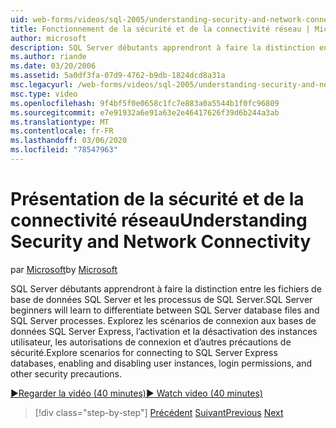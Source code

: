 ```yaml
---
uid: web-forms/videos/sql-2005/understanding-security-and-network-connectivity
title: Fonctionnement de la sécurité et de la connectivité réseau | Microsoft Docs
author: microsoft
description: SQL Server débutants apprendront à faire la distinction entre les fichiers de base de données SQL Server et les processus de SQL Server. Explorez les scénarios de connexion à SQL Server E...
ms.author: riande
ms.date: 03/20/2006
ms.assetid: 5a0df3fa-07d9-4762-b9db-1824dcd8a31a
msc.legacyurl: /web-forms/videos/sql-2005/understanding-security-and-network-connectivity
msc.type: video
ms.openlocfilehash: 9f4bf5f0e0658c1fc7e883a0a5544b1f0fc96809
ms.sourcegitcommit: e7e91932a6e91a63e2e46417626f39d6b244a3ab
ms.translationtype: MT
ms.contentlocale: fr-FR
ms.lasthandoff: 03/06/2020
ms.locfileid: "78547963"
---
```

# <a name="understanding-security-and-network-connectivity"></a><span data-ttu-id="a7cdb-104">Présentation de la sécurité et de la connectivité réseau</span><span class="sxs-lookup"><span data-stu-id="a7cdb-104">Understanding Security and Network Connectivity</span></span>

<span data-ttu-id="a7cdb-105">par [Microsoft](https://github.com/microsoft)</span><span class="sxs-lookup"><span data-stu-id="a7cdb-105">by [Microsoft](https://github.com/microsoft)</span></span>

<span data-ttu-id="a7cdb-106">SQL Server débutants apprendront à faire la distinction entre les fichiers de base de données SQL Server et les processus de SQL Server.</span><span class="sxs-lookup"><span data-stu-id="a7cdb-106">SQL Server beginners will learn to differentiate between SQL Server database files and SQL Server processes.</span></span> <span data-ttu-id="a7cdb-107">Explorez les scénarios de connexion aux bases de données SQL Server Express, l’activation et la désactivation des instances utilisateur, les autorisations de connexion et d’autres précautions de sécurité.</span><span class="sxs-lookup"><span data-stu-id="a7cdb-107">Explore scenarios for connecting to SQL Server Express databases, enabling and disabling user instances, login permissions, and other security precautions.</span></span>

[<span data-ttu-id="a7cdb-108">&#9654;Regarder la vidéo (40 minutes)</span><span class="sxs-lookup"><span data-stu-id="a7cdb-108">&#9654; Watch video (40 minutes)</span></span>](https://channel9.msdn.com/Blogs/ASP-NET-Site-Videos/understanding-security-and-network-connectivity)

> [!div class="step-by-step"]
> <span data-ttu-id="a7cdb-109">[Précédent](more-structured-query-language.md)
> [Suivant](connecting-your-web-application-to-sql-server-2005-express-edition.md)</span><span class="sxs-lookup"><span data-stu-id="a7cdb-109">[Previous](more-structured-query-language.md)
[Next](connecting-your-web-application-to-sql-server-2005-express-edition.md)</span></span>
